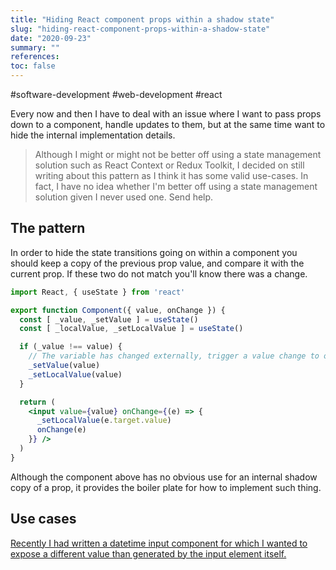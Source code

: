 ```yaml
---
title: "Hiding React component props within a shadow state"
slug: "hiding-react-component-props-within-a-shadow-state"
date: "2020-09-23"
summary: ""
references: 
toc: false
---
```


#software-development #web-development #react

Every now and then I have to deal with an issue where I want to pass props down to a component, handle updates to them, but at the same time want to hide the internal implementation details.


> Although I might or might not be better off using a state management solution such as React Context or Redux Toolkit, I decided on still writing about this pattern as I think it has some valid use-cases. In fact, I have no idea whether I'm better off using a state management solution given I never used one. Send help.

## The pattern

In order to hide the state transitions going on within a component you should keep a copy of the previous prop value, and compare it with the current prop. If these two do not match you'll know there was a change.

```jsx
import React, { useState } from 'react'

export function Component({ value, onChange }) {
  const [ _value, _setValue ] = useState()
  const [ _localValue, _setLocalValue ] = useState()

  if (_value !== value) {
    // The variable has changed externally, trigger a value change to override the local value.
    _setValue(value)
    _setLocalValue(value)
  }

  return (
    <input value={value} onChange={(e) => {
      _setLocalValue(e.target.value)
      onChange(e)
    }} />
  )
}
```

Although the component above has no obvious use for an internal shadow copy of a prop, it provides the boiler plate for how to implement such thing.

## Use cases

[Recently I had written a datetime input component for which I wanted to expose a different value than generated by the input element itself.](/blog/2020-09-22/handling-a-datetime-input-with-react)

